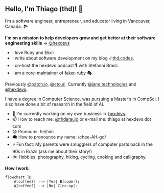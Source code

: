## Hello, I'm Thiago (thd)! 👋

I’m a software engineer, entrepreneur, and educator living in Vancouver, Canada. 🏞️

**I’m on a mission to help developers grow and get better at their software engineering skills** -> [@hexdevs](https://www.hexdevs.com)

- I love Ruby and Elixir
- I write about software development on my blog ☄️[thd.codes](https://www.thd.codes).
- I co-host the hexdevs podcast 🎙️ with Stefanni Brasil.
- I am a core-maintainer of [faker-ruby](https://github.com/faker-ruby/faker) 🎭

Previously [@patch.io](https://github.com/patch-technology), [@cto.ai](https://github.com/cto-ai).
Currently [@jane technologies](https://github.com/janetechinc/) and [@hexdevs](https://github.com/hexdevs).

I have a degree in Computer Science, was pursuing a Master’s in CompSci. I also have done a bit of research in the field of AI.

- 🔭 I’m currently working on my own business -> [hexdevs](https://www.hexdevs.com/).
- 📫 How to reach me: [@thdaraujo](https://twitter.com/thdaraujo) or e-mail me: thiago at hexdevs dot com
- 😄 Pronouns: he/him
- 🗨️ How to pronounce my name: /chee-AH-go/
- ⚡ Fun fact: My parents were smugglers of computer parts back in the 90s in Brazil (ask me about their story!)
- 🚲 Hobbies: photography, hiking, cycling, cooking and calligraphy.

**How I work:**
```mermaid
flowchart TD
    A[coffee?] --> |Yes| B[code!];
    A[coffee?] --> |No| C[no-op];
```
